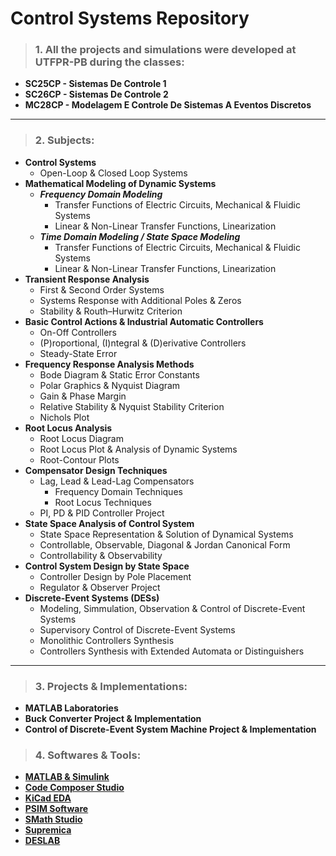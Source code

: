 # Control Systems Repository

>### 1. All the projects and simulations were developed at UTFPR-PB during the classes: 
- **SC25CP - Sistemas De Controle 1**
- **SC26CP - Sistemas De Controle 2**
- **MC28CP - Modelagem E Controle De Sistemas A Eventos Discretos**
---
>### 2. Subjects:
- **Control Systems**
    - Open-Loop & Closed Loop Systems
- **Mathematical Modeling of Dynamic Systems**
    - ***Frequency Domain Modeling***
        - Transfer Functions of Electric Circuits, Mechanical & Fluidic Systems
        - Linear & Non-Linear Transfer Functions, Linearization
    - ***Time Domain Modeling / State Space Modeling***
        - Transfer Functions of Electric Circuits, Mechanical & Fluidic Systems
        - Linear & Non-Linear Transfer Functions, Linearization
- **Transient Response Analysis**
    - First & Second Order Systems
    - Systems Response with Additional Poles & Zeros
    - Stability & Routh–Hurwitz Criterion
- **Basic Control Actions & Industrial Automatic Controllers**
    - On-Off Controllers
    - (P)roportional, (I)ntegral & (D)erivative Controllers
    - Steady-State Error
- **Frequency Response Analysis Methods**
    - Bode Diagram & Static Error Constants
    - Polar Graphics & Nyquist Diagram
    - Gain & Phase Margin
    - Relative Stability & Nyquist Stability Criterion
    - Nichols Plot
- **Root Locus Analysis**
    - Root Locus Diagram
    - Root Locus Plot & Analysis of Dynamic Systems
    - Root-Contour Plots
- **Compensator Design Techniques**
    - Lag, Lead & Lead-Lag Compensators
        - Frequency Domain Techniques
        - Root Locus Techniques 
    - PI, PD & PID Controller Project
- **State Space Analysis of Control System**
    - State Space Representation & Solution of Dynamical Systems
    - Controllable, Observable, Diagonal & Jordan Canonical Form
    - Controllability & Observability
- **Control System Design by State Space**
    - Controller Design by Pole Placement
    - Regulator & Observer Project
- **Discrete-Event Systems (DESs)**
    - Modeling, Simmulation, Observation & Control of Discrete-Event Systems
    - Supervisory Control of Discrete-Event Systems
    - Monolithic Controllers Synthesis
    - Controllers Synthesis with Extended Automata or Distinguishers 
---
>### 3. Projects & Implementations:
- **MATLAB Laboratories**
- **Buck Converter Project & Implementation**
- **Control of Discrete-Event System Machine Project & Implementation**

>### 4. Softwares & Tools:
- **[MATLAB & Simulink](https://www.mathworks.com/products.html)**
- **[Code Composer Studio](https://www.ti.com/tool/CCSTUDIO)**
- **[KiCad EDA](https://www.kicad.org/)**
- **[PSIM Software](https://powersimtech.com/products/psim/capabilities-applications/)**
- **[SMath Studio](https://en.smath.com/view/SMathStudio/summary)**
- **[Supremica](http://supremica.org/)**
- **[DESLAB](https://doi.org/10.3182/20121003-3-MX-4033.00056)**
